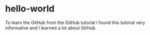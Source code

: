 # hello-world
To learn the GitHub from the GitHub tutorial
I found this tutorial very informative and I learned a lot about GitHub.
